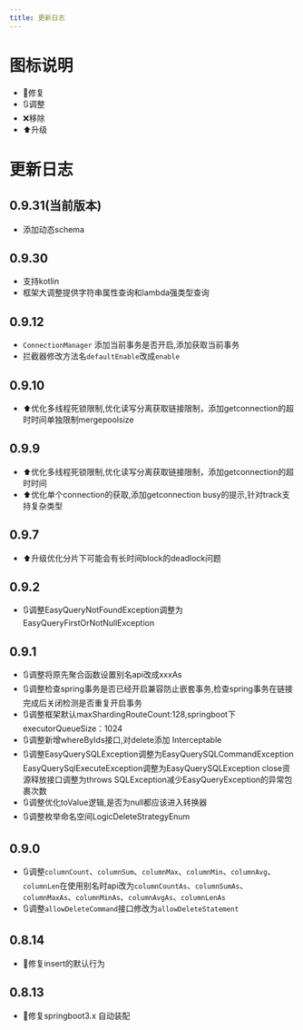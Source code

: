 ```yaml
---
title: 更新日志
---
```


# 图标说明
- 🔧修复
- 🔃调整
- ❌移除
- ⬆️升级
# 更新日志
## 0.9.31(当前版本)
- 添加动态schema
## 0.9.30
- 支持kotlin
- 框架大调整提供字符串属性查询和lambda强类型查询
## 0.9.12
- `ConnectionManager` 添加当前事务是否开启,添加获取当前事务
- 拦截器修改方法名`defaultEnable`改成`enable`

## 0.9.10
- ⬆️优化多线程死锁限制,优化读写分离获取链接限制，添加getconnection的超时时间单独限制mergepoolsize
## 0.9.9
- ⬆️优化多线程死锁限制,优化读写分离获取链接限制，添加getconnection的超时时间
- ⬆️优化单个connection的获取,添加getconnection busy的提示,针对track支持复杂类型

## 0.9.7
- ⬆️升级优化分片下可能会有长时间block的deadlock问题

## 0.9.2
- 🔃调整EasyQueryNotFoundException调整为EasyQueryFirstOrNotNullException
## 0.9.1
- 🔃调整将原先聚合函数设置别名api改成xxxAs
- 🔃调整检查spring事务是否已经开启兼容防止嵌套事务,检查spring事务在链接完成后关闭检测是否重复开启事务
- 🔃调整框架默认maxShardingRouteCount:128,springboot下executorQueueSize：1024
- 🔃调整新增whereByIds接口,对delete添加 Interceptable
- 🔃调整EasyQuerySQLException调整为EasyQuerySQLCommandException EasyQuerySqlExecuteException调整为EasyQuerySQLException close资源释放接口调整为throws SQLException减少EasyQueryException的异常包裹次数
- 🔃调整优化toValue逻辑,是否为null都应该进入转换器
- 🔃调整枚举命名空间LogicDeleteStrategyEnum
## 0.9.0
- 🔃调整`columnCount`、`columnSum`、`columnMax`、`columnMin`、`columnAvg`、`columnLen`在使用别名时api改为`columnCountAs`、`columnSumAs`、`columnMaxAs`、`columnMinAs`、`columnAvgAs`、`columnLenAs`
- 🔃调整`allowDeleteCommand`接口修改为`allowDeleteStatement`

## 0.8.14
- 🔧修复insert的默认行为

## 0.8.13
- 🔧修复springboot3.x 自动装配